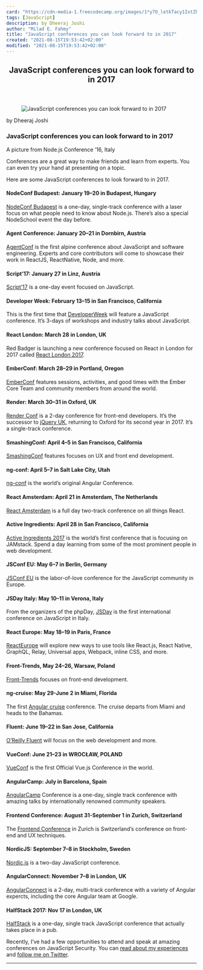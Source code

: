 ```yaml
---
card: "https://cdn-media-1.freecodecamp.org/images/1*y7O_letkTacy1IxtZkmpCA.jpeg"
tags: [JavaScript]
description: by Dheeraj Joshi
author: "Milad E. Fahmy"
title: "JavaScript conferences you can look forward to in 2017"
created: "2021-08-15T19:53:42+02:00"
modified: "2021-08-15T19:53:42+02:00"
---
```

<div class="site-wrapper">
<main id="site-main" class="site-main outer">
<div class="inner">
<article class="post-full post tag-javascript tag-react tag-tech tag-startup tag-events ">
<header class="post-full-header">
<h1 class="post-full-title">JavaScript conferences you can look forward to in 2017</h1>
</header>
<figure class="post-full-image">
<picture>
<source media="(max-width: 700px)" sizes="1px" srcset="data:image/gif;base64,R0lGODlhAQABAIAAAAAAAP///yH5BAEAAAAALAAAAAABAAEAAAIBRAA7 1w">
<source media="(min-width: 701px)" sizes="(max-width: 800px) 400px,
(max-width: 1170px) 700px,
1400px" srcset="https://cdn-media-1.freecodecamp.org/images/1*y7O_letkTacy1IxtZkmpCA.jpeg 300w,
https://cdn-media-1.freecodecamp.org/images/1*y7O_letkTacy1IxtZkmpCA.jpeg 600w,
https://cdn-media-1.freecodecamp.org/images/1*y7O_letkTacy1IxtZkmpCA.jpeg 1000w,
https://cdn-media-1.freecodecamp.org/images/1*y7O_letkTacy1IxtZkmpCA.jpeg 2000w">
<img onerror="this.style.display='none'" src="https://cdn-media-1.freecodecamp.org/images/1*y7O_letkTacy1IxtZkmpCA.jpeg" alt="JavaScript conferences you can look forward to in 2017">
</picture>
</figure>
<section class="post-full-content">
<div class="post-content medium-migrated-article">
<p>by Dheeraj Joshi</p>
<h1 id="javascript-conferences-you-can-look-forward-to-in-2017">JavaScript conferences you can look forward to in 2017</h1>
<figcaption>A picture from Node.js Conference ’16, Italy</figcaption>
</figure>
<p>Conferences are a great way to make friends and learn from experts. You can even try your hand at presenting on a topic.</p>
<p>Here are some JavaScript conferences to look forward to in 2017.</p>
<h4 id="nodeconf-budapest-january-19-20-in-budapest-hungary">NodeConf Budapest: January 19–20 in Budapest, Hungary</h4>
<p><a href="https://nodeconf.risingstack.com/" rel="noopener">NodeConf Budapest</a> is a one-day, single-track conference with a laser focus on what people need to know about Node.js. There’s also a special NodeSchool event the day before.</p>
<h4 id="agent-conference-january-20-21-in-dornbirn-austria">Agent Conference: January 20–21 in Dornbirn, Austria</h4>
<p><a href="http://www.agent.sh/" rel="noopener">AgentConf</a> is the first alpine conference about JavaScript and software engineering. Experts and core contributors will come to showcase their work in ReactJS, ReactNative, Node, and more.</p>
<h4 id="script-17-january-27-in-linz-austria">Script’17: January 27 in Linz, Austria</h4>
<p><a href="https://scriptconf.org/" rel="noopener">Script’17</a> is a one-day event focused on JavaScript.</p>
<h4 id="developer-week-february-13-15-in-san-francisco-california">Developer Week: February 13–15 in San Francisco, California</h4>
<p>This is the first time that <a href="http://www.developerweek.com/javascript-conference/" rel="noopener">DeveloperWeek</a> will feature a JavaScript conference. It’s 3-days of workshops and industry talks about JavaScript.</p>
<h4 id="react-london-march-28-in-london-uk">React London: March 28 in London, UK</h4>
<p>Red Badger is launching a new conference focused on React in London for 2017 called <a href="https://react.london/" rel="noopener">React London 2017</a>.</p>
<h4 id="emberconf-march-28-29-in-portland-oregon">EmberConf: March 28–29 in Portland, Oregon</h4>
<p><a href="http://emberconf.com/" rel="noopener">EmberConf</a> features sessions, activities, and good times with the Ember Core Team and community members from around the world.</p>
<h4 id="render-march-30-31-in-oxford-uk">Render: March 30–31 in Oxford, UK</h4>
<p><a href="http://2017.render-conf.com//" rel="noopener">Render Conf</a> is a 2-day conference for front-end developers. It’s the successor to <a href="https://medium.com/@whiteoctevents/life-after-jquery-uk-5253277d556c#.9dtjtzs7j" rel="noopener">jQuery UK</a>, returning to Oxford for its second year in 2017. It’s a single-track conference.</p>
<h4 id="smashingconf-april-4-5-in-san-francisco-california">SmashingConf: April 4–5 in San Francisco, California</h4>
<p><a href="https://smashingconf.com/" rel="noopener">SmashingConf</a> features focuses on UX and front end development.</p>
<h4 id="ng-conf-april-5-7-in-salt-lake-city-utah">ng-conf: April 5–7 in Salt Lake City, Utah</h4>
<p><a href="https://www.ng-conf.org/" rel="noopener">ng-conf</a> is the world’s original Angular Conference.</p>
<h4 id="react-amsterdam-april-21-in-amsterdam-the-netherlands">React Amsterdam: April 21 in Amsterdam, The Netherlands</h4>
<p><a href="https://react.amsterdam/" rel="noopener">React Amsterdam</a> is a full day two-track conference on all things React.</p>
<h4 id="active-ingredients-april-28-in-san-francisco-california">Active Ingredients: April 28 in San Francisco, California</h4>
<p><a href="https://activeingredients.info/" rel="noopener">Active Ingredients 2017</a> is the world’s first conference that is focusing on JAMstack. Spend a day learning from some of the most prominent people in web development.</p>
<h4 id="jsconf-eu-may-6-7-in-berlin-germany">JSConf EU: May 6–7 in Berlin, Germany</h4>
<p><a href="http://2017.jsconf.eu/" rel="noopener">JSConf EU</a> is the labor-of-love conference for the JavaScript community in Europe.</p>
<h4 id="jsday-italy-may-10-11-in-verona-italy">JSDay Italy: May 10–11 in Verona, Italy</h4>
<p>From the organizers of the phpDay, <a href="http://2017.jsday.it/" rel="noopener">JSDay</a> is the first international conference on JavaScript in Italy.</p>
<h4 id="react-europe-may-18-19-in-paris-france">React Europe: May 18–19 in Paris, France</h4>
<p><a href="https://www.react-europe.org/" rel="noopener">ReactEurope</a> will explore new ways to use tools like React.js, React Native, GraphQL, Relay, Universal apps, Webpack, inline CSS, and more.</p>
<h4 id="front-trends-may-24-26-warsaw-poland">Front-Trends, May 24–26, Warsaw, Poland</h4>
<p><a href="https://2017.front-trends.com/" rel="noopener">Front-Trends</a> focuses on front-end development.</p>
<h4 id="ng-cruise-may-29-june-2-in-miami-florida">ng-cruise: May 29-June 2 in Miami, Florida</h4>
<p>The first <a href="https://ngcruise.com/" rel="noopener">Angular cruise</a> conference. The cruise departs from Miami and heads to the Bahamas.</p>
<h4 id="fluent-june-19-22-in-san-jose-california">Fluent: June 19–22 in San Jose, California</h4>
<p><a href="http://conferences.oreilly.com/fluent/fl-ca" rel="noopener">O’Reilly Fluent</a> will focus on the web development and more.</p>
<h4 id="vueconf-june-21-23-in-wroc-aw-poland">VueConf: June 21–23 in WROCŁAW, POLAND</h4>
<p><a href="https://conf.vuejs.org/" rel="noopener">VueConf</a> is the first Official Vue.js Conference in the world.</p>
<h4 id="angularcamp-july-in-barcelona-spain">AngularCamp: July in Barcelona, Spain</h4>
<p><a href="https://angularcamp.org/" rel="noopener">AngularCamp</a> Conference is a one-day, single track conference with amazing talks by internationally renowned community speakers.</p>
<h4 id="frontend-conference-august-31-september-1-in-zurich-switzerland">Frontend Conference: August 31-September 1 in Zurich, Switzerland</h4>
<p>The <a href="https://frontendconf.ch/" rel="noopener">Frontend Conference</a> in Zurich is Switzerland’s conference on front-end and UX techniques.</p>
<h4 id="nordicjs-september-7-8-in-stockholm-sweden">NordicJS: September 7–8 in Stockholm, Sweden</h4>
<p><a href="http://nordicjs.com/" rel="noopener">Nordic.js</a> is a two-day JavaScript conference.</p>
<h4 id="angularconnect-november-7-8-in-london-uk">AngularConnect: November 7–8 in London, UK</h4>
<p><a href="http://angularconnect.com/" rel="noopener">AngularConnect</a> is a 2-day, multi-track conference with a variety of Angular expercts, including the core Angular team at Google.</p>
<h4 id="halfstack-2017-nov-17-in-london-uk">HalfStack 2017: Nov 17 in London, UK</h4>
<p><a href="http://halfstackconf.com/" rel="noopener">HalfStack</a> is a one-day, single track JavaScript conference that actually takes place in a pub.</p>
<p>Recently, I’ve had a few opportunities to attend and speak at amazing conferences on JavaScript Security. You can <a href="http://engineering.wingify.com/posts/wingify-at-europe-uk-conferences/" rel="noopener">read about my experiences</a> and <a href="https://twitter.com/dheerajhere" rel="noopener">follow me on Twitter</a>.</p>
</div>
<hr>
</section>
</article>
</div>
</main>
</div>
<!-- Google Tag Manager (noscript) -->
<!-- End Google Tag Manager (noscript) -->
